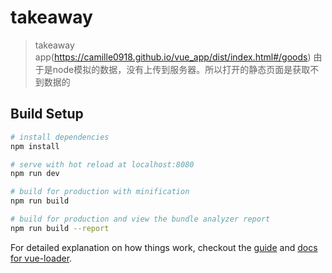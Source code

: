 # takeaway

> takeaway app(https://camille0918.github.io/vue_app/dist/index.html#/goods)
> 由于是node模拟的数据，没有上传到服务器。所以打开的静态页面是获取不到数据的

## Build Setup

``` bash
# install dependencies
npm install

# serve with hot reload at localhost:8080
npm run dev

# build for production with minification
npm run build

# build for production and view the bundle analyzer report
npm run build --report
```

For detailed explanation on how things work, checkout the [guide](http://vuejs-templates.github.io/webpack/) and [docs for vue-loader](http://vuejs.github.io/vue-loader).
